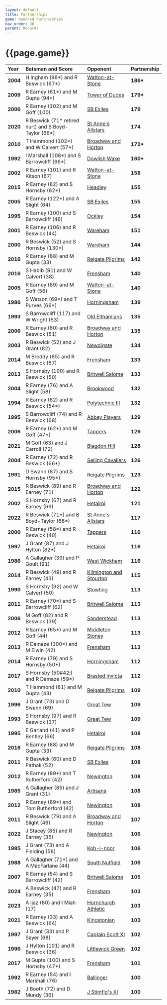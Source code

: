 ```yaml
---
layout: default
title: Partnerships
game: Hundred Partnerships
nav_order: 30
parent: Records
---
```


# {{page.game}}

| Year | Batsman and Score | Opponent | Partnership |
|:---|:---|:---|:---|
| **2004** | H Ingham (96&#42;) and R Beswick (67&#42;) | [Watton-at-Stone](../2004/watton-at-stone) | **186&#42;** |
| **2009** | R Earney (61&#42;) and M Gupta (94&#42;) | [Tower of Dudes](../2009/tower-of-dudes) | **179&#42;** |
| **2006** | R Earney (102) and M  Goff (100) | [SB Exiles](../2006/sb-exiles) | **179** |
| **2020** | R Beswick (71&#42; retired hurt) and B Boyd-Taylor (66&#42;) | [St Anne's Allstars](../2022/st-annes-allstars) | **174** |
| **2010** | T Hammond (102&#42;) and W Calvert (57&#42;) | [Broadway and Horton](../2010/broadway-and-horton) | **172&#42;** |
| **1992** | I Marshall (108&#42;) and S Barrowcliff (66&#42;) | [Dowlish Wake](../1992/dowlish-wake) | **160&#42;** |
| **2002** | R Earney (101) and R Kitson (67) | [Watton-at-Stone](../2002/watton-at-stone) | **158** |
| **2015** | R Earney (82) and S Hornsby (62&#42;) | [Headley](../2015/headley) | **155** |
| **2005** | R Earney (122&#42;) and A Slight (64) | [SB Exiles](../2005/sb-exiles) | **155** |
| **1995** | R Earney (100) and S Barrowcliff (46) | [Ockley](../1995/ockley) | **154** |
| **2001** | R Earney (106) and R Beswick (44) | [Wareham](../2001/wareham) | **151** |
| **2000** | R Beswick (52) and S Hornsby (130&#42;) | [Wareham](../2000/wareham) | **144** |
| **2016** | R Earney (88) and M Gupta (33) | [Reigate Pilgrims](../2016/reigate-pilgrims) | **142** |
| **2016** | S Habib (91) and W Calvert (38) | [Frensham](../2016/frensham) | **140** |
| **2005** | R Earney (89) and M Goff (56) | [Watton-at-Stone](../2005/watton-at-stone) | **140** |
| **1986** | S Watson (69&#42;) and T Purves (66&#42;) | [Horningsham](../1986/horningsham) | **139** |
| **1993** | S Barrowcliff (117) and W Wright (53) | [Old Elthamians](../1993/old-elthamians) | **135** |
| **2006** | R Earney (80) and R Beswick (51) | [Broadway and Horton](../2006/broadway-and-horton) | **135** |
| **2003** | R Beswick (52) and J Grant (82) | [Newdigate](../2003/newdigate) | **134** |
| **2014** | M Breddy (85) and R Beswick (67) | [Frensham](../2014/Frensham) | **133** |
| **2013** | S Hornsby (100) and R Beswick (50) | [Britwell Salome](../2013/britwell-salome) | **133** |
| **2004** | R Earney (76) and A Slight (58) | [Brookwood](../2004/brookwood) | **132** |
| **1994** | R Earney (82) and R Beswick (54&#42;) | [Polytechnic III](../1994/polytechnic-iii) | **132** |
| **1995** | S Barrowcliff (74) and R Beswick (68) | [Abbey Players](../1995/abbey-players) | **129** |
| **2006** | R Earney (62&#42;) and M Goff (47&#42;) | [Tappers](../2006/tappers) | **129** |
| **2021** | M Goff (63) and J Carroll (72) | [Blagdon Hill](../2021/blagdon-hill) | **128** |
| **2004** | R Earney (72) and R Beswick (66&#42;) | [Selling Cavaliers](../2004/selling) | **126** |
| **1991** | D Swann (87) and S Hornsby (95&#42;) | [Reigate Pilgrims](../1991/reigate-pilgrims) | **123** |
| **2015** | R Beswick (89) and R Earney (71) | [Broadway and Horton](../2015/broadway-and-horton) | **122** |
| **2002** | S Hornsby (67) and R Earney (69) | [Hetairoi](../2002/hetairoi) | **121** |
| **2022** | R Beswick (71&#42;) and B Boyd-Taylor (66&#42;) | [St Anne's Allstars](../2002/st-annes-allstars) | **117** |
| **2000** | R Earney (58&#42;) and R Beswick (40) | [Tappers](../2000/tappers) | **116** |
| **1997** | J Grant (87) and J Hylton (82&#42;) | [Hetairoi](../1997/hetairoi) | **116** |
| **1986** | A Gallagher (39) and P Goult (91) | [West Wickham](../1986/west-wickham) | **116** |
| **2014** | R Beswick (49) and R Earney (43) | [Kilmington and Stourton](../2014/kilmington-and-stourton) | **115** |
| **1990** | S Hornsby (92) and W Calvert (50) | [Stowting](../1990/stowting) | **113** |
| **2011** | R Earney (70&#42;) and S Barrowcliff (62) | [Britwell Salome](../2011/britwell-salome) | **113** |
| **2006** | M Goff (82) and R Beswick (39) | [Sanderstead](../2006/sanderstead) | **113** |
| **2012** | R Earney (65&#42;) and M Goff (44) | [Middleton Stoney](../2012/middleton-stoney) | **113** |
| **2013** | R Damaze (100&#42;) and M Elwin (42) | [Frensham](../2013/frensham) | **113** |
| **2014** | R Earney (79) and S Hornsby (50&#42;) | [Horningsham](../2014/horningsham) | **112** |
| **2017** | S Hornsby (50#42;) and R Damaze (59&#42;) | [Brasted Invicta](../2017/brasted-invicta) | **112** |
| **2010** | T Hammond (81) and M Gupta (43) | [Reigate Pilgrims](../2010/reigate-pilgrims) | **109** |
| **1996** | J Grant (73) and D Swann (69) | [Great Tew](../1996/great-tew) | **109** |
| **1993** | S Hornsby (97) and R Beswick (37) | [Great Tew](../1993/great-tew) | **109** |
| **1995** | E Garland (41) and P Bentley (66) | [Hetairoi](../1995/hetairoi) | **108** |
| **2016** | R Earney (88) and M Gupta (33) | [Reigate Pilgrims](../2016/reigate-pilgrims) | **108** |
| **2011** | R Beswick (60) and D Pathak (52) | [SB Exiles](../2011/sb-exiles) | **108** |
| **2012** | R Earney (89&#42;) and T Rutherford (42) | [Newington](../2012/newington) | **108** |
| **1985** | A Gallagher (85) and J Grant (31) | [Artisans](../1985/artisans) | **108** |
| **2012** | R Earney (89&#42;) and Tom Rutherford (42) | [Newington](../2012/newington) | **108** |
| **2011** | R Beswick (79) and A Slight (46) | [Broadway and Horton](../2011/broadway-and-horton) | **107** |
| **2022** | J Stacey (85) and R Earney (35) | [Newington](../2022/newington) | **106** |
| **1985** | J Grant (73) and A Fielding (58) | [Koh-i-noor](../1985/koh-i-noor) | **106** |
| **1988** | A Gallagher (71&#42;) and A MacFarlane (44) | [South Nutfield](../1988/south-nutfield) | **106** |
| **2007** | R Earney (54) and S Barrowcliff (42) | [Britwell Salome](../2007/britwell-salome) | **105** |
| **2024** | A Beswick (47) and R Earney (35) | [Frensham](../2024/frensham) | **103** |
| **2023** | A Ijaz (80) and I Miah (17) | [Hornchurch Athletic](../2023/hornchurch-athletic) | **103** |
| **2021** | R Earney (33) and A Beswick (64) | [Kingstonian](../2021/kingstonian) | **103** |
| **1997** | J Grant (33) and P Sayer (68) | [Captain Scott XI](../1997/captain-scott-xi) | **102** |
| **1996** | J Hylton (101) and R Beswick (36) | [Littlewick Green](../1996/littlewick-green) | **102** |
| **2017** | M Gupta (100) and S Hornsby (47&#42;) | [Frensham](../2017/frensham) | **101** |
| **1992** | R Earney (54) and I Marshall (76) | [Ballinger](../1992/ballinger) | **100** |
| **1982** | J Booth (72) and D Mundy (36) | [J Stimfig's XI](../1982/j-stimfigs-xi) | **100** |